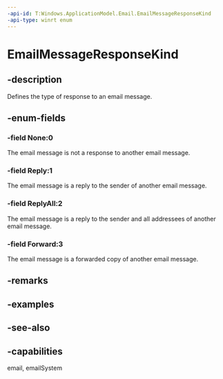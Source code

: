```yaml
---
-api-id: T:Windows.ApplicationModel.Email.EmailMessageResponseKind
-api-type: winrt enum
---
```


<!-- Enumeration syntax
public enum Windows.ApplicationModel.Email.EmailMessageResponseKind : int
-->

# EmailMessageResponseKind

## -description
Defines the type of response to an email message.

## -enum-fields
### -field None:0
The email message is not a response to another email message.

### -field Reply:1
The email message is a reply to the sender of another email message.

### -field ReplyAll:2
The email message is a reply to the sender and all addressees of another email message.

### -field Forward:3
The email message is a forwarded copy of another email message.


## -remarks

## -examples

## -see-also
## -capabilities
email, emailSystem
